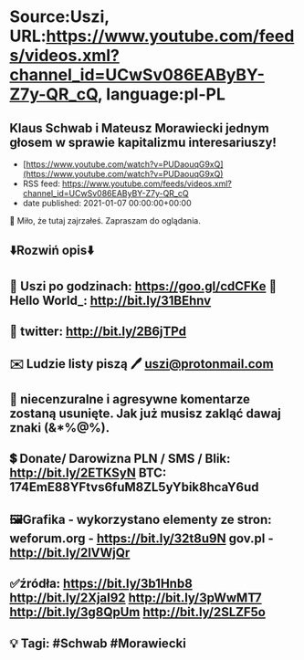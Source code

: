 # Source:Uszi, URL:https://www.youtube.com/feeds/videos.xml?channel_id=UCwSv086EAByBY-Z7y-QR_cQ, language:pl-PL

## Klaus Schwab i Mateusz Morawiecki jednym głosem w sprawie kapitalizmu interesariuszy!
 - [https://www.youtube.com/watch?v=PUDaouqG9xQ](https://www.youtube.com/watch?v=PUDaouqG9xQ)
 - RSS feed: https://www.youtube.com/feeds/videos.xml?channel_id=UCwSv086EAByBY-Z7y-QR_cQ
 - date published: 2021-01-07 00:00:00+00:00

🤪 Miło, że tutaj zajrzałeś.  Zapraszam do oglądania.

⬇️Rozwiń opis⬇️
------------------------------------------------------------
👀 Uszi po godzinach: https://goo.gl/cdCFKe
👀 Hello World_: http://bit.ly/31BEhnv
------------------------------------------------------------
👀 twitter: http://bit.ly/2B6jTPd
------------------------------------------------------------
✉️ Ludzie listy piszą 
🖊️ uszi@protonmail.com
------------------------------------------------------------
👺 niecenzuralne i agresywne komentarze zostaną usunięte.  Jak już musisz zakląć dawaj znaki (&*%@%).
------------------------------------------------------------
💲 Donate/ Darowizna
PLN / SMS / Blik: http://bit.ly/2ETKSyN
BTC: 174EmE88YFtvs6fuM8ZL5yYbik8hcaY6ud
---------------------------------------------------------------
🖼Grafika - wykorzystano elementy ze stron: 
weforum.org - https://bit.ly/32t8u9N
gov.pl - http://bit.ly/2lVWjQr
---------------------------------------------------------------
✅źródła:
https://bit.ly/3b1Hnb8
http://bit.ly/2XjaI92
http://bit.ly/3pWwMT7
http://bit.ly/3g8QpUm
http://bit.ly/2SLZF5o
-------------------------------------------------------------
💡 Tagi: #Schwab #Morawiecki
--------------------------------------------------------------

